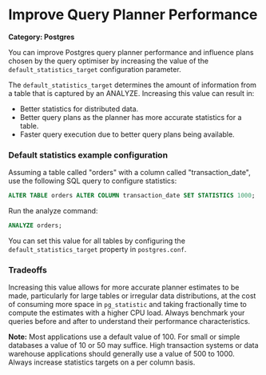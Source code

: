 # Improve Query Planner Performance

__Category: Postgres__

You can improve Postgres query planner performance and influence plans chosen by the query optimiser by  increasing the value of the `default_statistics_target` configuration parameter.

The `default_statistics_target` determines the amount of information from a table that is captured by an ANALYZE. Increasing this value can result in:

* Better statistics for distributed data.
* Better query plans as the planner has more accurate statistics for a table. 
* Faster query execution due to better query plans being available.

### Default statistics example configuration

Assuming a table called "orders" with a column called "transaction_date", use the following SQL query to configure statistics:

```sql
ALTER TABLE orders ALTER COLUMN transaction_date SET STATISTICS 1000;
```

Run the analyze command:

```sql
ANALYZE orders;
```

You can set this value for all tables by configuring the `default_statistics_target` property in `postgres.conf`.

### Tradeoffs 

Increasing this value allows for more accurate planner estimates to be made, particularly for large tables or irregular data distributions, at the cost of consuming more space in `pg_statistic` and taking fractionally time to compute the estimates with a higher CPU load. Always benchmark your queries before and after to understand their performance characteristics.

__Note:__ Most applications use a default value of 100. For small or simple databases a value of 10 or 50 may suffice. High transaction systems or data warehouse applications should generally use a value of 500 to 1000. Always increase statistics targets on a per column basis.
